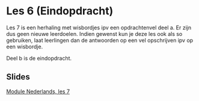 # Les 6 \(Eindopdracht\)

Les 7 is een herhaling met wisbordjes ipv een opdrachtenvel deel a. Er zijn dus geen nieuwe leerdoelen. Indien gewenst kun je deze les ook als so gebruiken, laat leerlingen dan de antwoorden op een vel opschrijven ipv op een wisbordje.

Deel b is de eindopdracht.

## Slides

[Module Nederlands, les 7](https://slides.com/felienne/pidk-m1-l7a#/)

